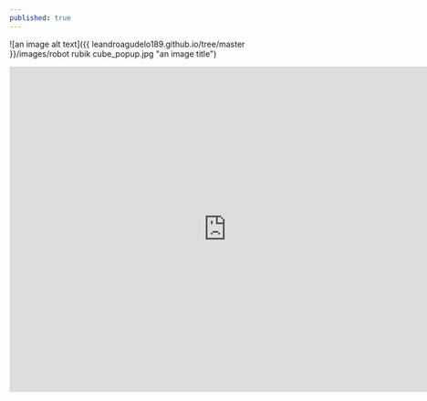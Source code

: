 ```yaml
---
published: true
---
```

![an image alt text]({{ leandroagudelo189.github.io/tree/master }}/images/robot rubik cube_popup.jpg "an image title")

<iframe src="https://www.slideshare.net/LeandroAgudelo2/slideshelf" width="760px" height="570px" frameborder="0" marginwidth="0" marginheight="0" scrolling="no" style="border:none;" allowfullscreen webkitallowfullscreen mozallowfullscreen></iframe>



